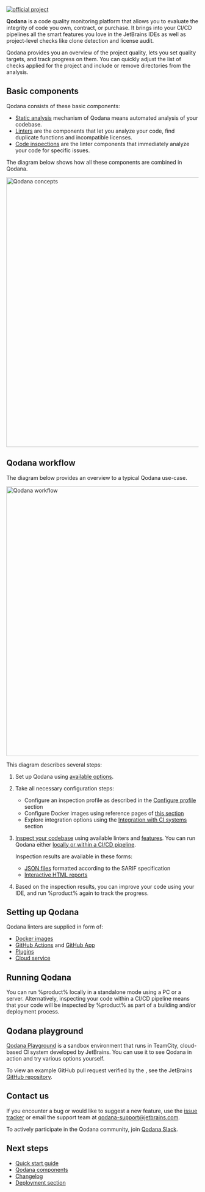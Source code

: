 [//]: # (title: About Qodana)

[![official project](https://jb.gg/badges/official-flat-square.svg)](https://confluence.jetbrains.com/display/ALL/JetBrains+on+GitHub)

**Qodana** is a code quality monitoring platform that allows you to evaluate the integrity of code you own, contract, 
or purchase. It brings into your CI/CD pipelines all the smart features you love in the JetBrains IDEs as well as 
project-level checks like clone detection and license audit. 

Qodana provides you an overview of the project quality, lets you set quality targets, and track progress on them. You 
can quickly adjust the list of checks applied for the project and include or remove directories from the analysis.

<!-- The below lines were commented out because the video contains the outdated UI -->
<!-- Watch this video to get a quick Qodana overview.

<video href="dgIw64OdjdU"/> -->

## Basic components 

Qodana consists of these basic components:

* <a href="static-analysis.xml">Static analysis</a> mechanism of Qodana means automated analysis of your codebase. 
* <a href="supported-technologies.md">Linters</a> are the components that let you analyze your code, find duplicate 
functions and incompatible licenses.
* <a href="code-inspections.xml">Code inspections</a> are the linter components that immediately analyze your code for 
specific issues.

The diagram below shows how all these components are combined in Qodana.

<img src="concepts.png" dark-src="concepts_dark.png" width="706" alt="Qodana concepts"/> 

## Qodana workflow

The diagram below provides an overview to a typical Qodana use-case.  

<img src="workflow.png" dark-src="workflow_dark.png" width="706" alt="Qodana workflow"/>

This diagram describes several steps:

1. Set up Qodana using [available options](#Setting+up+Qodana).

2. Take all necessary configuration steps:

   * Configure an inspection profile as described in the [Configure profile](qodana-yaml.md) section
   * Configure Docker images using reference pages of [this section](docker-image-configuration.xml) 
   * Explore integration options using the [Integration with CI systems](ci.md) section

3. <a href="inspect-your-code.xml">Inspect your codebase</a> using available linters and 
<a href="features.xml">features</a>. You can run Qodana either [locally or within a CI/CD pipeline](#Running+Qodana). 

    Inspection results are available in these forms:

   * <a href="qodana-sarif-output.md">JSON files</a> formatted according to the SARIF specification
   * <a href="ui-overview.md">Interactive HTML reports</a>

4. Based on the inspection results, you can improve your code using your IDE, and run %product% again to track the 
progress.  

## Setting up Qodana

Qodana linters are supplied in form of:

- [Docker images](docker-images.md)
- [GitHub Actions](github-actions.md) and [GitHub App](qodana-github-application.md)
- [Plugins](qodana_plugins.md)
- [Cloud service](service.md)

## Running Qodana

You can run %product% locally in a standalone mode using a PC or a server. Alternatively, inspecting your code within a 
CI/CD pipeline means that your code will be inspected by %product% as part of a building and/or deployment process.

## Qodana playground

[Qodana Playground](https://qodana.teamcity.com/overview?mode=builds) is a sandbox environment that runs in TeamCity, 
cloud-based CI system developed by JetBrains. You can use it to see Qodana in action and try various options yourself.

To view an example GitHub pull request verified by the [](qodana-github-application.md), see the JetBrains
[GitHub repository](https://github.com/JetBrains/qodana-examples/pull/2/checks).

## Contact us

If you encounter a bug or would like to suggest a new feature,
use the <a href="https://youtrack.jetbrains.com/newIssue?project=QD">issue tracker</a> or email the support team at 
<a href="mailto:qodana-support@jetbrains.com">qodana-support@jetbrains.com</a>. 

To actively participate in the Qodana community, join [Qodana Slack](http://qodana.slack.com/).

## Next steps

- <a href="quickstart.md">Quick start guide</a>
- <a href="components.xml">Qodana components</a>
- <a href="CHANGELOG.md">Changelog</a>
- <a href="deploy-qodana.xml">Deployment section</a>